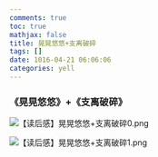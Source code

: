 ```yaml
---
comments: true
toc: true
mathjax: false
title: 晃晃悠悠+支离破碎
tags: []
date: 1016-04-21 06:06:06
categories: yell
---
```


### 《晃晃悠悠》+《支离破碎》

![【读后感】晃晃悠悠+支离破碎0.png](59533ae7e4eda.png)

![【读后感】晃晃悠悠+支离破碎1.png](59533ae7d948a.png)
